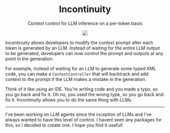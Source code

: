 <!-- HEADER -->
<div align="center">
   <!-- <img src="./assets/paige_mascot.png" alt="Logo" width="200" height="200"> -->
   <h1 align="center">Incontinuity</h1>
    <p align="center">Context control for LLM inference on a per-token basis</p>
</div>

<!-- BADGES -->
<p align="center">
   <a href="https://pypi.org/project/incontinuity/"><img src="https://img.shields.io/pypi/v/incontinuity?logo=pypi&logoColor=white"/></a>
</p>

<!-- DESCRIPTION -->
Incontinuity allows developers to modify the context prompt after each token is generated by an LLM. Instead of waiting for the entire LLM output to be generated, developers can now control the prompt and outputs at any point in the generation.

For example, instead of waiting for an LLM to generate some typed XML code, you can make a `ContextController` that will backtrack and add context to the prompt if the LLM makes a mistake in the generation. 

Think of it like using an IDE. You're writing code and you made a typo, so you go back and fix it. Oh no, you used the wrong type, so you go back and fix it. Incontinuity allows you to do the same thing with LLMs.

---

I've been working on LLM agents since the inception of LLMs and I've always wanted to have this level of control. I havent seen any packages for this, so I decided to create one. I hope you find it useful!


